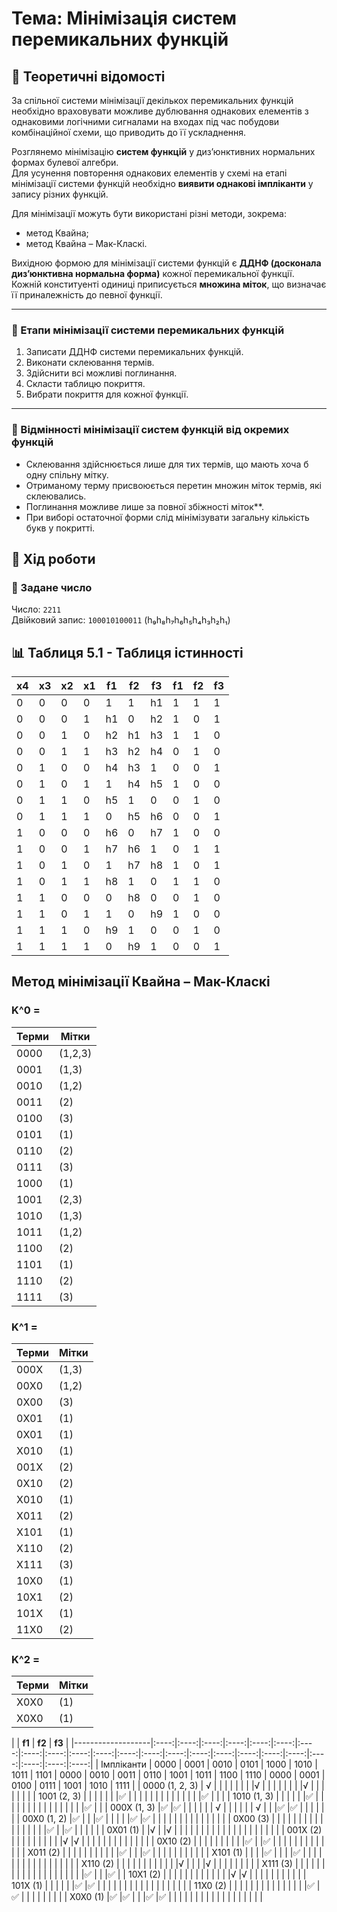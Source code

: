 # Тема: Мінімізація систем перемикальних функцій

## 🧠 Теоретичні відомості

За спільної системи мінімізації декількох перемикальних функцій необхідно враховувати можливе дублювання однакових елементів з однаковими логічними сигналами на входах під час побудови комбінаційної схеми, що приводить до її ускладнення.

Розглянемо мінімізацію **систем функцій** у диз’юнктивних нормальних формах булевої алгебри.  
Для усунення повторення однакових елементів у схемі на етапі мінімізації системи функцій необхідно **виявити однакові імпліканти** у запису різних функцій.

Для мінімізації можуть бути використані різні методи, зокрема:
- метод Квайна;
- метод Квайна – Мак-Класкі.

Вихідною формою для мінімізації системи функцій є **ДДНФ (досконала диз’юнктивна нормальна форма)** кожної перемикальної функції.  
Кожній конституенті одиниці приписується **множина міток**, що визначає її приналежність до певної функції.

---

### 🔢 Етапи мінімізації системи перемикальних функцій

1. Записати ДДНФ системи перемикальних функцій.
2. Виконати склеювання термів.
3. Здійснити всі можливі поглинання.
4. Скласти таблицю покриття.
5. Вибрати покриття для кожної функції.

---

### 🧩 Відмінності мінімізації систем функцій від окремих функцій

- Склеювання здійснюється лише для тих термів, що мають хоча б одну спільну мітку.
- Отриманому терму присвоюється перетин множин міток термів, які склеювались.
- Поглинання можливе лише за повної збіжності міток**.
- При виборі остаточної форми слід мінімізувати загальну кількість букв у покритті.

## 🧪 Хід роботи

### 🔢 Задане число

Число: `2211`  
Двійковий запис: `100010100011` (h₉h₈h₇h₆h₅h₄h₃h₂h₁)

## 📊 Таблиця 5.1 - Таблиця істинності

| х4  | х3  | х2  | х1  | f1  | f2  | f3  | f1  | f2  | f3  |
| --- | --- | --- | --- | --- | --- | --- | --- | --- | --- |
| 0   | 0   | 0   | 0   | 1   | 1   | h1  | 1   | 1   | 1   |
| 0   | 0   | 0   | 1   | h1  | 0   | h2  | 1   | 0   | 1   |
| 0   | 0   | 1   | 0   | h2  | h1  | h3  | 1   | 1   | 0   |
| 0   | 0   | 1   | 1   | h3  | h2  | h4  | 0   | 1   | 0   |
| 0   | 1   | 0   | 0   | h4  | h3  | 1   | 0   | 0   | 1   |
| 0   | 1   | 0   | 1   | 1   | h4  | h5  | 1   | 0   | 0   |
| 0   | 1   | 1   | 0   | h5  | 1   | 0   | 0   | 1   | 0   |
| 0   | 1   | 1   | 1   | 0   | h5  | h6  | 0   | 0   | 1   |
| 1   | 0   | 0   | 0   | h6  | 0   | h7  | 1   | 0   | 0   |
| 1   | 0   | 0   | 1   | h7  | h6  | 1   | 0   | 1   | 1   |
| 1   | 0   | 1   | 0   | 1   | h7  | h8  | 1   | 0   | 1   |
| 1   | 0   | 1   | 1   | h8  | 1   | 0   | 1   | 1   | 0   |
| 1   | 1   | 0   | 0   | 0   | h8  | 0   | 0   | 1   | 0   |
| 1   | 1   | 0   | 1   | 1   | 0   | h9  | 1   | 0   | 0   |
| 1   | 1   | 1   | 0   | h9  | 1   | 0   | 0   | 1   | 0   |
| 1   | 1   | 1   | 1   | 0   | h9  | 1   | 0   | 0   | 1   |



## Метод мінімізації Квайна – Мак-Класкі

### K^0 = 
| Терми  | Мітки  |
|--------|--------|
| 0000   | (1,2,3) |
| 0001   | (1,3)   |
| 0010   | (1,2)   |
| 0011   | (2)     |
| 0100   | (3)     |
| 0101   | (1)     |
| 0110   | (2)     |
| 0111   | (3)     |
| 1000   | (1)     |
| 1001   | (2,3)   |
| 1010   | (1,3)   |
| 1011   | (1,2)   |
| 1100   | (2)     |
| 1101   | (1)     |
| 1110   | (2)     |
| 1111   | (3)     |


### K^1 = 
| Терми  | Мітки  |
|--------|--------|
| 000Х   | (1,3)  |
| 00Х0   | (1,2)  |
| 0Х00   | (3)    |
| 0Х01   | (1)    |
| 0Х01   | (1)    |
| Х010   | (1)    |
| 001Х   | (2)    |
| 0Х10   | (2)    |
| Х010   | (1)    |
| Х011   | (2)    |
| Х101   | (1)    |
| Х110   | (2)    |
| Х111   | (3)    |
| 10Х0   | (1)    |
| 10Х1   | (2)    |
| 101Х   | (1)    |
| 11Х0   | (2)    |

### K^2 = 
| Терми  | Мітки  |
|--------|--------|
| Х0Х0   | (1)    |
| Х0Х0   | (1)    |

|                   |         **f1**         |         **f2**         |         **f3**         |
|-------------------|:----:|:----:|:----:|:----:|:----:|:----:|:----:|:----:|:----:|:----:|:----:|:----:|:----:|:----:|:----:|:----:|:----:|:----:|:----:|:----:|:----:|:----:|:----:|
| Імпліканти        | 0000 | 0001 | 0010 | 0101 | 1000 | 1010 | 1011 | 1101 | 0000 | 0010 | 0011 | 0110 | 1001 | 1011 | 1100 | 1110 | 0000 | 0001 | 0100 | 0111 | 1001 | 1010 | 1111 |
| 0000 (1, 2, 3)    | √    |      |      |      |      |      |      |      |√     |      |      |      |      |      |      |      |√     |      |      |      |      |      |      |
| 1001 (2, 3)       |      |      |      |      |      |      |✅    |      |      |      |      |      |      |      |      |      |      |      |      |      |✅   |      |      |
| 1010 (1, 3)       |      |      |      |      |      |✅   |      |      |      |      |      |      |      |      |      |      |      |      |      |      |      |✅    |      |
| 000Х (1, 3)       |✅   |✅    |      |      |      |      |      | √    |      |      |      |      |      | √    |      |      |✅   |✅   |      |      |      |      |      |
| 00Х0 (1, 2)       |✅   |      |      |✅    |      |      |      |      |✅   |✅    |      |      |      |      |      |      |      |      |      |      |      |      |      |
| 0Х00 (3)          |      |      |      |      |      |      |      |      |      |      |      |      |      |      |      |      |✅   |      |✅    |      |      |      |      |
| 0Х01 (1)          |      |√     |      |√     |      |      |      |      |      |      |      |      |      |      |      |      |      |      |      |      |      |      |      |
| 001Х (2)          |      |      |      |      |      |      |      |      |      |√     |√     |      |      |      |      |      |      |      |      |      |      |      |      |
| 0Х10 (2)          |      |      |      |      |      |      |      |      |      |✅   |      |✅     |      |      |      |      |      |      |      |      |      |      |      |
| Х011 (2)          |      |      |      |      |      |      |      |      |      |      |✅   |      |      |✅    |      |      |      |      |      |      |      |      |      | 
| Х101 (1)          |      |      |      |✅    |      |      |      |✅   |      |      |      |      |      |      |      |      |      |      |      |      |      |      |      |
| Х110 (2)          |      |      |      |      |      |      |      |      |      |      |      |√     |      |      |      |√     |      |      |      |      |      |      |      |
| Х111 (3)          |      |      |      |      |      |      |      |      |      |      |      |      |      |      |      |      |      |      |      |✅   |      |      |✅    |
| 10Х1 (2)          |      |      |      |      |      |      |      |      |      |      |      |      |√     |√     |      |      |      |      |      |      |      |      |      |
| 101Х (1)          |      |      |      |      |      |✅   |✅    |      |      |      |      |      |      |      |      |      |      |      |      |      |      |      |      |
| 11Х0 (2)          |      |      |      |      |      |      |      |      |      |      |      |      |      |      |✅   |✅    |      |      |      |      |      |      |      |
| Х0Х0 (1)          |✅   |✅    |      |      |✅   |✅    |      |      |      |      |      |      |      |      |      |      |      |      |      |      |      |      |      |


